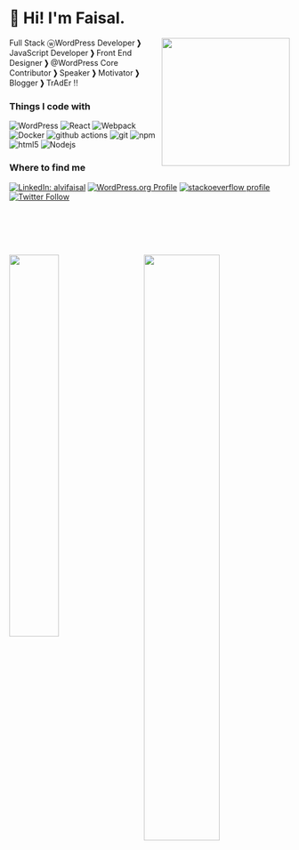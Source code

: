 <h1>👋 Hi! I'm Faisal.</h1>

<img align='right' src="https://media.giphy.com/media/M9gbBd9nbDrOTu1Mqx/giphy.gif" width="230">

<p>Full Stack ⓦWordPress Developer ❯ JavaScript Developer ❯ Front End Designer ❯ @WordPress Core Contributor ❯ Speaker ❯ Motivator ❯ Blogger ❯ TrAdEr !!</p>

<h3>Things I code with</h3>

<p>
  <img alt="WordPress" src="https://img.shields.io/badge/Code-WordPress-informational?style=flat&logo=wordpress&logoColor=white&color=2bbc8a" />
  <img alt="React" src="https://img.shields.io/badge/-React-45b8d8?style=flat-square&logo=react&logoColor=white" />
  <img alt="Webpack" src="https://img.shields.io/badge/-Webpack-8DD6F9?style=flat-square&logo=webpack&logoColor=white" /> 
  <img alt="Docker" src="https://img.shields.io/badge/-Docker-46a2f1?style=flat-square&logo=docker&logoColor=white" />
  <img alt="github actions" src="https://img.shields.io/badge/-Github_Actions-2088FF?style=flat-square&logo=github-actions&logoColor=white" />
  <img alt="git" src="https://img.shields.io/badge/-Git-F05032?style=flat-square&logo=git&logoColor=white" />
  <img alt="npm" src="https://img.shields.io/badge/-NPM-CB3837?style=flat-square&logo=npm&logoColor=white" />
  <img alt="html5" src="https://img.shields.io/badge/-HTML5-E34F26?style=flat-square&logo=html5&logoColor=white" />
  <img alt="Nodejs" src="https://img.shields.io/badge/-Nodejs-43853d?style=flat-square&logo=Node.js&logoColor=white" />
</p>

<h3>Where to find me</h3>

[![LinkedIn: alvifaisal](https://img.shields.io/badge/-alvifaisal-blue?style=flat&logo=linkedin&logoColor=white&link=https://www.linkedin.com/in/alvifaisal/)](https://www.linkedin.com/in/alvifaisal/) [![WordPress.org Profile](https://img.shields.io/badge/-WordPress.org-23282d?style=flat&logo=wordpress&logoColor=white&link=https://profiles.wordpress.org/faisal03)](https://profiles.wordpress.org/faisal03) [![stackoeverflow profile](https://img.shields.io/badge/-stackoverflow-f8f9f9?style=flat&logo=stackoverflow&logoColor=F58025&link=https://stackoverflow.com/users/3422447/faisal-alvi)](https://stackoverflow.com/users/3422447/faisal-alvi) [![Twitter Follow](https://img.shields.io/twitter/follow/_the_faisal?style=social)](https://twitter.com/intent/follow?screen_name=_the_faisal)

<br><br><br><br>

[<img align="left" width="42%" src="https://github-readme-twitter.gazf.vercel.app/api?id=_the_faisal&amp;layout=wide&show_retweet=off">](https://twitter.com/_the_faisal)

[<img align="right" width="52%" src="https://github-readme-stats.vercel.app/api?username=faisal-alvi&theme=dark&show_icons=true">](https://metrics.lecoq.io/faisal-alvi?template=classic)


<!--
**faisal-alvi/faisal-alvi** is a ✨ _special_ ✨ repository because its `README.md` (this file) appears on your GitHub profile.

Here are some ideas to get you started:

- 🔭 I’m currently working on ...
- 🌱 I’m currently learning ...
- 👯 I’m looking to collaborate on ...
- 🤔 I’m looking for help with ...
- 💬 Ask me about ...
- 📫 How to reach me: ...
- 😄 Pronouns: ...
- ⚡ Fun fact: ...
-->
